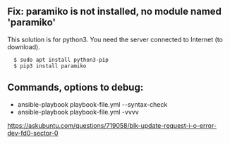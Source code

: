 ## Fix: paramiko is not installed, no module named 'paramiko'
 This solution is for python3.
 You need the server connected to Internet (to download).
 
      $ sudo apt install python3-pip
      $ pip3 install paramiko

## Commands, options to debug:

 - ansible-playbook playbook-file.yml --syntax-check
 - ansible-playbook playbook-file.yml -vvvv

https://askubuntu.com/questions/719058/blk-update-request-i-o-error-dev-fd0-sector-0
